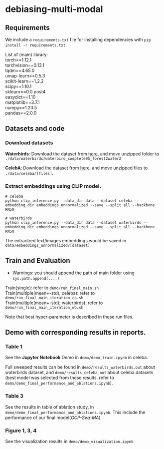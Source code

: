 # debiasing-multi-modal


## Requirements
We include a `requirements.txt` file for installing dependencies with `pip install -r requirements.txt`.  

List of (main) library:  
torch==1.12.1  
torchvision==0.13.1  
tqdm==4.65.0  
umap-learn==0.5.3  
scikit-learn==1.2.2  
scipy==1.10.1  
sklearn==0.0.post4  
easydict==1.10  
matplotlib==3.7.1  
numpy==1.23.5  
pandas==2.0.0  

## Datasets and code 

### Download datasets
**Waterbirds**: Download the dataset from [here](https://nlp.stanford.edu/data/dro/waterbird_complete95_forest2water2.tar.gz), and move unzipped folder to `./data/waterbirds/waterbird_complete95_forest2water2`  

**CelebA**: Download the dataset from [here](https://www.kaggle.com/jessicali9530/celeba-dataset), and move unzipped files to `./data/celeba/[files]`.  


### Extract embeddings using CLIP model.

```
# celeba 
python clip_inference.py --data_dir data --dataset celeba --embedding_dir embeddings_unnormalized --save --split all --backbone RN50

# waterbirds
python clip_inference.py --data_dir data --dataset waterbirds --embedding_dir embeddings_unnormalized --save --split all --backbone RN50

```

The extractred text/images embeddings would be saved in `data/embeddings_unnormalized/[dataset]`  


## Train and Evaluation

- Warnings: you should append the path of main folder using `sys.path.append(....)`

Train(single): refer to `demo/run_final_main.sh`  
Train(multiple(mean+-std); celeba): refer to `demo/run_final_main_iteration_ca.sh`  
Train(multiple(mean+-std); waterbirds): refer to `demo/run_final_main_iteration_wb.sh`    

Note that best hyper-parameter is described in these run files. 

## Demo with corresponding results in reports.
### Table 1

See the **Jupyter Notebook** Demo in `demo/demo_train.ipynb` in celeba. 

Full sweeped results can be found in `demo/results_waterbirds.out` about waterbirds dataset, and `demo/results_celeba_out` about celeba datasets (best model was selected from these results. refer to `demo/demo_final_performance_and_ablations.ipynb`).  
  


### Table 3

See the results in table of ablation study, in `demo/demo_final_performance_and_ablations.ipynb`.
This include the performance of our final model(*GCP-Seq-MA*).  


### Figure 1, 3, 4

See the visualization results in `demo/demo_visualization.ipynb`
